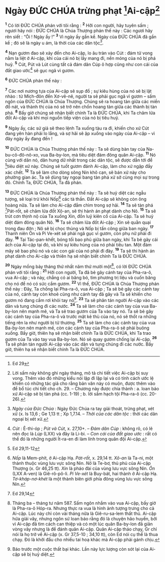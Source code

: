 # Ngày ĐỨC CHÚA trừng phạt [^1*]Ai-cập[^1]
<sup><b>1</b></sup> Có lời ĐỨC CHÚA phán với tôi rằng : <sup><b>2</b></sup> Hỡi con người, hãy tuyên sấm ; ngươi hãy nói : ĐỨC CHÚA là Chúa Thượng phán thế này : Các ngươi hãy rên siết : “Ôi ! Ngày ấy !” <sup><b>3</b></sup> Vì ngày ấy gần kề. Ngày của ĐỨC CHÚA đã gần kề ; đó sẽ là ngày u ám, là thời của các dân tộc[^2].

<sup><b>4</b></sup> Nạn gươm đao sẽ xảy đến cho Ai-cập, lo âu tràn vào Cút : đám tử vong nằm la liệt ở Ai-cập, khi của cải nó bị lấy mang đi, nền móng của nó bị phá huỷ. <sup><b>5</b></sup> Cút, Pút và Lút cùng tất cả đám dân Cúp ô hợp cũng như con cái của đất giao ước[^3] sẽ gục ngã vì gươm.

<sup><b>6</b></sup> ĐỨC CHÚA phán thế này :

<sup><b>7</b></sup> Các nơi nương tựa của Ai-cập sẽ sụp đổ ; sự kiêu hùng của nó sẽ bị lật nhào : từ Mích-đôn đến Xơ-vê-nê, người ta sẽ phải gục ngã vì gươm – sấm ngôn của ĐỨC CHÚA là Chúa Thượng. Chúng sẽ ra hoang tàn giữa các miền đổ nát, và thành thị của nó sẽ trở nên chốn hoang tàn giữa các thành bị tàn phá. <sup><b>8</b></sup> Bấy giờ chúng sẽ nhận biết chính Ta là ĐỨC CHÚA, khi Ta châm lửa đốt Ai-cập và khi mọi nguồn tiếp viện của nó bị tiêu huỷ.

<sup><b>9</b></sup> Ngày ấy, các sứ giả sẽ theo lệnh Ta xuống tàu ra đi, khiến cho xứ Cút đang yên hàn phải lo lắng, và sợ hãi sẽ ập xuống vào ngày của Ai-cập – vì đây ngày ấy đang đến !

<sup><b>10</b></sup> ĐỨC CHÚA là Chúa Thượng phán thế này : Ta sẽ dùng bàn tay của Na-bu-cô-đô-nô-xo, vua Ba-by-lon, mà tiêu diệt đám đông quân Ai-cập. <sup><b>11</b></sup> Nó cùng với dân nó, dân hung dữ nhất trong các dân tộc, sẽ được dẫn tới để [^2*]tiêu diệt xứ này. Chúng sẽ tuốt gươm đánh Ai-cập, làm cho xứ ngập đầy xác chết. <sup><b>12</b></sup> Ta sẽ làm cho dòng sông Nin khô cạn, sẽ bán xứ này cho phường gian ác. Ta sẽ dùng tay ngoại bang tàn phá xứ sở cùng mọi sự trong đó. Chính Ta, ĐỨC CHÚA, Ta đã phán.

<sup><b>13</b></sup> ĐỨC CHÚA là Chúa Thượng phán thế này : Ta sẽ huỷ diệt các ngẫu tượng, sẽ loại trừ khỏi Nốp[^4] các tà thần. Đất Ai-cập sẽ không còn ông hoàng nữa. Ta sẽ làm cho Ai-cập đắm chìm trong sợ hãi. <sup><b>14</b></sup> Ta sẽ tàn phá [^3*]Pát-rốt, sẽ châm lửa đốt Xô-an, sẽ thi hành án phạt dành cho Nô. <sup><b>15</b></sup> Ta sẽ trút cơn thịnh nộ của Ta xuống Xin, đồn luỹ kiên cố của Ai-cập. Ta sẽ huỷ diệt đám đông quân Nô. <sup><b>16</b></sup> Ta sẽ châm lửa đốt Ai-cập ; Xin sẽ quằn quại trong đau đớn ; Nô sẽ bị chọc thủng và Nốp bị tấn công giữa ban ngày. <sup><b>17</b></sup> Thanh niên Ôn và Pi Ve-xét sẽ phải ngã gục vì gươm, còn phụ nữ phải đi đày. <sup><b>18</b></sup> Tại Tác-pan-khết, bóng tối bao phủ giữa ban ngày, khi Ta bẻ gãy cái ách của Ai-cập tại đó, và khi sự kiêu hùng của nó phải tiêu tan. Một đám mây sẽ bao phủ nó và các con gái của nó phải đi đày. <sup><b>19</b></sup> Ta sẽ thi hành án phạt dành cho Ai-cập và thiên hạ sẽ nhận biết chính Ta là ĐỨC CHÚA.

<sup><b>20</b></sup> Ngày mồng bảy tháng thứ nhất năm thứ mười một[^5], có lời ĐỨC CHÚA phán với tôi rằng : <sup><b>21</b></sup> Hỡi con người, Ta đã bẻ gãy cánh tay của Pha-ra-ô, vua Ai-cập ; và này, chẳng có ai băng bó, tìm phương trị liệu và cuốn băng cho nó để nó có sức cầm gươm. <sup><b>22</b></sup> Vì thế, ĐỨC CHÚA là Chúa Thượng phán thế này : Đây, Ta chống lại Pha-ra-ô, vua Ai-cập ; Ta sẽ bẻ gãy các cánh tay của nó, cánh tay còn khoẻ cũng như cánh tay đã gãy và Ta sẽ khiến cho gươm nó đang cầm rơi khỏi tay nó[^6]. <sup><b>23</b></sup> Ta sẽ phân tán người Ai-cập vào các dân và tung chúng đi các nước. <sup><b>24</b></sup> Ta sẽ làm cho các cánh tay của vua Ba-by-lon nên mạnh mẽ, và Ta sẽ trao gươm của Ta vào tay nó. Ta sẽ bẻ gãy các cánh tay của Pha-ra-ô và trước mặt kẻ thù của nó, nó sẽ thốt ra những tiếng rên la như người bị tử thương. <sup><b>25</b></sup> Ta sẽ làm cho các cánh tay của vua Ba-by-lon nên mạnh mẽ, còn các cánh tay của Pha-ra-ô sẽ phải buông xuống. Bấy giờ, thiên hạ sẽ nhận biết chính Ta là ĐỨC CHÚA, khi Ta trao gươm của Ta vào tay vua Ba-by-lon. Nó sẽ quay gươm chống lại Ai-cập. <sup><b>26</b></sup> Ta sẽ phân tán người Ai-cập vào các dân và tung chúng đi các nước. Bấy giờ, thiên hạ sẽ nhận biết chính Ta là ĐỨC CHÚA.

[^1]: Lời sấm này không ghi ngày tháng, mô tả chi tiết việc Ai-cập bị suy vong. Thêm vào đó những kiểu nói lặp đi lặp lại và có tính cách ước lệ khiến có những tác giả cho rằng bản văn này có muộn, được thêm vào để bổ túc chi tiết cho ch. 29. – Chương này được chia thành : a. loan báo xứ Ai-cập sẽ bị tàn phá (cc. 1-19) ; b. lời sấm hạch tội Pha-ra-ô (cc. 20-26).
[^2]: <i>Ngày của Đức Chúa</i> : Ngày Đức Chúa ra tay giải thoát, trừng phạt, xét xử (x. Is 13,6 ; Ge 1,13 tt ; Xp 1,7.14. – <i>Thời của các dân tộc</i> : thời các dân ngoại bị xét xử.
[^3]: <i>Cút</i> : Ê-thi-óp ; <i>Pút và Cút</i>, x. 27,10+. – <i>Đám dân Cúp</i> : không rõ, có lẽ nên đọc là <i>Lúp</i> (LXX) và đây là Li-bi. – <i>Con cái của đất giao ước</i> : rất có thể đó là những người Ít-ra-en đi làm lính trong quân đội Ai-cập.
[^4]: <i>Nốp</i> là Mem-phít, ở Ai-cập Hạ. <i>Pát-rốt</i>, x. 29,14 tt. <i>Xô-an</i> là Ta-ni, một thành thuộc vùng lưu vực sông Nin. <i>Nô</i> là Te-bơ, thủ phủ của Ai-cập Thượng (x. Gr 46,25 tt). <i>Xin</i> là pháo đài của vùng lưu vực sông Nin. <i>Ôn</i> (LXX A-ven) là Giê-rô-pô-li. <i>Pi Ve-xét</i> là Buy-bát, hai thành ở Ai-cập Hạ. <i>Tơ-kháp-nơ-khét</i> là một thành biên giới phía đông vùng lưu vực sông Nin.
[^5]: Tháng ba – tháng tư năm 587. Sấm ngôn nhắm vào vua Ai-cập, bấy giờ là Pha-ra-ô Hóp-ra. Nhưng thực ra vua là hình ảnh tượng trưng cho cả Ai-cập. Lúc này chỉ còn vài tháng nữa là Giê-ru-sa-lem thất thủ. Ai-cập hứa giải vây, nhưng ngôn sứ loan báo rằng đó là chuyện hão huyền, bởi vì Ai-cập đã tìm cách can thiệp và có một lúc quân Ba-by-lon đã giãn vòng vây nhưng là để đánh quân Ai-cập. Quân Ai-cập tháo chạy, Gr chỉ nói là họ trở về Ai-cập (x. Gr 37,5-10 ; 34,10 tt), còn Ed nói cụ thể là thua chạy. Đó là khởi đầu cho nhiều tai hoạ khác mà Ai-cập phải gánh chịu.
[^6]: Báo trước một cuộc thất bại khác. Lần này lực lượng còn sót lại của Ai-cập sẽ bị huỷ diệt.
[^1*]: Ed 29
[^2*]: Ed 29,11-12
[^3*]: Ed 29,14
